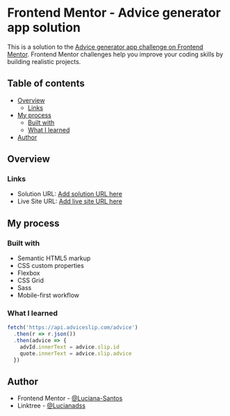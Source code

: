 # Frontend Mentor - Advice generator app solution

This is a solution to the [Advice generator app challenge on Frontend Mentor](https://www.frontendmentor.io/challenges/advice-generator-app-QdUG-13db). Frontend Mentor challenges help you improve your coding skills by building realistic projects.

## Table of contents

- [Overview](#overview)
  - [Links](#links)
- [My process](#my-process)
  - [Built with](#built-with)
  - [What I learned](#what-i-learned)
- [Author](#author)

## Overview

### Links

- Solution URL: [Add solution URL here](https://your-solution-url.com)
- Live Site URL: [Add live site URL here](https://your-live-site-url.com)

## My process

### Built with

- Semantic HTML5 markup
- CSS custom properties
- Flexbox
- CSS Grid
- Sass
- Mobile-first workflow

### What I learned
```js
fetch('https://api.adviceslip.com/advice')
  .then(r => r.json())
  .then(advice => {
    advId.innerText = advice.slip.id
    quote.innerText = advice.slip.advice
  })
```

## Author

- Frontend Mentor - [@Luciana-Santos](https://www.frontendmentor.io/profile/Luciana-Santos)
- Linktree - [@Lucianadss](https://linktr.ee/Lucianadss)

